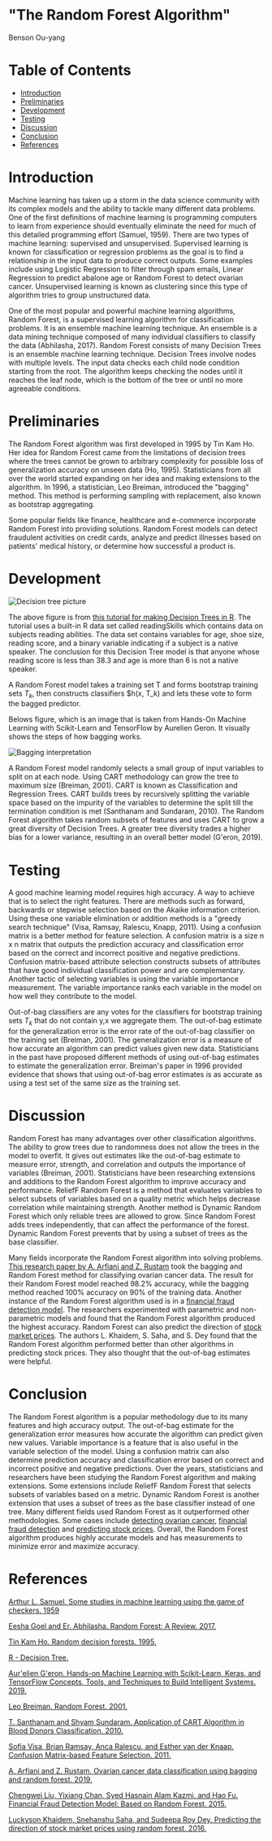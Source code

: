 # "**The Random Forest Algorithm**"


Benson Ou-yang

# Table of Contents
* [Introduction](#introduction)
* [Preliminaries](#preliminaries)
* [Development](#development)
* [Testing](#testing)
* [Discussion](#discussion)
* [Conclusion](#conclusion)
* [References](#references)

# Introduction

Machine learning has taken up a storm in the data science community with its complex models and the ability to tackle many different data problems. One of the first definitions of machine learning is programming computers to learn from experience should eventually eliminate the need for much of this detailed programming effort (Samuel, 1959). There are two types of machine learning: supervised and unsupervised. Supervised learning is known for classification or regression problems as the goal is to find a relationship in the input data to produce correct outputs. Some examples include using Logistic Regression to filter through spam emails, Linear Regression to predict abalone age or Random Forest to detect ovarian cancer. Unsupervised learning is known as clustering since this type of algorithm tries to group unstructured data. 

One of the most popular and powerful machine learning algorithms, Random Forest, is a supervised learning algorithm for classification problems. It is an ensemble machine learning technique. An ensemble is a data mining technique composed of many individual classifiers to classify the data (Abhilasha, 2017). Random Forest consists of many Decision Trees is an ensemble machine learning technique. Decision Trees involve nodes with multiple levels. The input data checks each child node condition starting from the root. The algorithm keeps checking the nodes until it reaches the leaf node, which is the bottom of the tree or until no more agreeable conditions. 


# Preliminaries

The Random Forest algorithm was first developed in 1995 by Tin Kam Ho. Her idea for Random Forest came from the limitations of decision trees where the trees cannot be grown to arbitrary complexity for possible loss of generalization accuracy on unseen data (Ho, 1995).  Statisticians from all over the world started expanding on her idea and making extensions to the algorithm. In 1996, a statistician, Leo Breiman, introduced the "bagging" method. This method is performing sampling with replacement, also known as bootstrap aggregating. 

Some popular fields like finance, healthcare and e-commerce incorporate Random Forest into providing solutions. Random Forest models can detect fraudulent activities on credit cards, analyze and predict illnesses based on patients' medical history, or determine how successful a product is.  




# Development

<img alt = "Decision tree picture" src = "decision_tree.png" />


The above figure is from [this tutorial for making Decision Trees in R](https://www.tutorialspoint.com/r/r_decision_tree.htm). The tutorial uses a built-in R data set called readingSkills which contains data on subjects reading abilities. The data set contains variables for age, shoe size, reading score, and a binary variable indicating if a subject is a native speaker. The conclusion for this Decision Tree model is that anyone whose reading score is less than 38.3 and age is more than 6 is not a native speaker. 

A Random Forest model takes a training set T and forms bootstrap training sets $T_k$, then constructs classifiers $h(x, T_k) and lets these vote to form the bagged predictor.  

Belows figure, which is an image that is taken from Hands-On Machine Learning with Scikit-Learn and TensorFlow by Aurelien Geron. It visually shows the steps of how bagging works. 

<img alt = "Bagging interpretation" src = "bagging.png" />


A Random Forest model randomly selects a small group of input variables to split on at each node. Using CART methodology can grow the tree to maximum size (Breiman, 2001).  CART is known as Classification and Regression Trees. CART builds trees by recursively splitting the variable space based on the impurity of the variables to determine the split till the termination condition is met (Santhanam and Sundaram, 2010). The Random Forest algorithm takes random subsets of features and uses CART to grow a great diversity of Decision Trees. A greater tree diversity trades a higher bias for a lower variance,  resulting in an overall better model (G\'eron, 2019).

# Testing

A good machine learning model requires high accuracy. A way to achieve that is to select the right features. There are methods such as forward, backwards or stepwise selection based on the Akaike information criterion. Using these one variable elimination or addition methods is a "greedy search technique" (Visa, Ramsay, Ralescu, Knapp, 2011). Using a confusion matrix is a better method for feature selection. A confusion matrix is a size n x n matrix that outputs the prediction accuracy and classification error based on the correct and incorrect positive and negative predictions. Confusion matrix-based attribute selection constructs subsets of attributes that have good individual classification power and are complementary. Another tactic of selecting variables is using the variable importance measurement. The variable importance ranks each variable in the model on how well they contribute to the model. 

Out-of-bag classifiers are any votes for the classifiers for bootstrap training sets $T_k$ that do not contain y,x we aggregate them. The out-of-bag estimate for the generalization error is the error rate of the out-of-bag classifier on the training set (Breiman, 2001). The generalization error is a measure of how accurate an algorithm can predict values given new data. Statisticians in the past have proposed different methods of using out-of-bag estimates to estimate the generalization error. Breiman's paper in 1996 provided evidence that shows that using out-of-bag error estimates is as accurate as using a test set of the same size as the training set. 

# Discussion

Random Forest has many advantages over other classification algorithms. The ability to grow trees due to randomness does not allow the trees in the model to overfit. It gives out estimates like the out-of-bag estimate to measure error, strength, and correlation and outputs the importance of variables (Breiman, 2001). Statisticians have been researching extensions and additions to the Random Forest algorithm to improve accuracy and performance. ReliefF Random Forest is a method that evaluates variables to select subsets of variables based on a quality metric which helps decrease correlation while maintaining strength.  Another method is Dynamic Random Forest which only reliable trees are allowed to grow. Since Random Forest adds trees independently, that can affect the performance of the forest. Dynamic Random Forest prevents that by using a subset of trees as the base classifier. 

Many fields incorporate the Random Forest algorithm into solving problems. [This research paper by A. Arfiani and Z. Rustam](https://aip.scitation.org/doi/pdf/10.1063/1.5132473) took the bagging and Random Forest method for classifying ovarian cancer data. The result for their Random Forest model reached 98.2% accuracy, while the bagging method reached 100% accuracy on 90% of the training data. Another instance of the Random Forest algorithm used is in a [financial fraud detection model](https://poseidon01.ssrn.com/delivery.php?ID=424069105013095068066030080003107112050024004033095068067067008076106067117077104022028097000118014120007089115100076107099007029055059029004095115082098126015089069014039053001078089024075118105085070125122092112011109010010101002010127071031120006116&EXT=pdf&INDEX=TRUE). The researchers experimented with parametric and non-parametric models and found that the Random Forest algorithm produced the highest accuracy. Random Forest can also predict the direction of [stock market prices](https://arxiv.org/pdf/1605.00003.pdf). The authors L. Khaidem, S. Saha, and S. Dey found that the Random Forest algorithm performed better than other algorithms in predicting stock prices. They also thought that the out-of-bag estimates were helpful. 

# Conclusion

The Random Forest algorithm is a popular methodology due to its many features and high accuracy output. The out-of-bag estimate for the generalization error measures how accurate the algorithm can predict given new values. Variable importance is a feature that is also useful in the variable selection of the model. Using a confusion matrix can also determine prediction accuracy and classification error based on correct and incorrect positive and negative predictions. Over the years, statisticians and researchers have been studying the Random Forest algorithm and making extensions. Some extensions include ReliefF Random Forest that selects subsets of variables based on a metric. Dynamic Random Forest is another extension that uses a subset of trees as the base classifier instead of one tree. Many different fields used Random Forest as it outperformed other methodologies. Some cases include [detecting ovarian cancer](https://aip.scitation.org/doi/pdf/10.1063/1.5132473), [financial fraud detection](https://poseidon01.ssrn.com/delivery.php?ID=424069105013095068066030080003107112050024004033095068067067008076106067117077104022028097000118014120007089115100076107099007029055059029004095115082098126015089069014039053001078089024075118105085070125122092112011109010010101002010127071031120006116&EXT=pdf&INDEX=TRUE) and [predicting stock prices](https://arxiv.org/pdf/1605.00003.pdf). Overall, the Random Forest algorithm produces highly accurate models and has measurements to minimize error and maximize accuracy. 


# References



[Arthur L. Samuel. Some studies in machine learning using
the game of checkers. 1959](https://hci.iwr.uni-heidelberg.de/system/files/private/downloads/636026949/report_frank_gabel.pdf)


 
[Eesha Goel and Er. Abhilasha. Random Forest: A Review. 2017.](https://web.archive.org/web/20180602125325id_/http://ijarcsse.com/docs/papers/Volume_7/1_January2017/V7I1-01113.pdf)


[Tin Kam Ho. Random decision forests. 1995.](https://ieeexplore.ieee.org/document/598994)


[R - Decision Tree.](https://www.tutorialspoint.com/r/r_decision_tree.htm)



[Aur\'elien G\'eron. Hands-on Machine Learning with
Scikit-Learn, Keras, and
TensorFlow
Concepts, Tools, and Techniques to
Build Intelligent Systems. 2019.](https://www.oreilly.com/library/view/hands-on-machine-learning/9781492032632/)


 
[Leo Breiman. Random Forest. 2001.](https://link.springer.com/content/pdf/10.1023/A:1010933404324.pdf)


[T. Santhanam and Shyam Sundaram. Application of CART Algorithm in Blood Donors Classification. 2010.](https://citeseerx.ist.psu.edu/viewdoc/download?doi=10.1.1.165.8749&rep=rep1&type=pdf)


 
[Sofia Visa, Brian Ramsay, Anca Ralescu, and Esther van der Knaap. Confusion Matrix-based Feature Selection. 2011.](http://ceur-ws.org/Vol-710/paper37.pdf)


[A. Arfiani and Z. Rustam. Ovarian cancer data classification using
bagging and random forest. 2019.](https://aip.scitation.org/doi/pdf/10.1063/1.5132473)



[Chengwei Liu, Yixiang Chan, Syed Hasnain Alam Kazmi, and Hao Fu. Financial Fraud Detection Model: Based on Random Forest. 2015.](https://papers.ssrn.com/sol3/papers.cfm?abstract_id=2625215)

 
[Luckyson Khaidem, Snehanshu Saha, and Sudeepa Roy Dey. Predicting the direction of stock market prices
using random forest. 2016.](https://arxiv.org/pdf/1605.00003.pdf)


